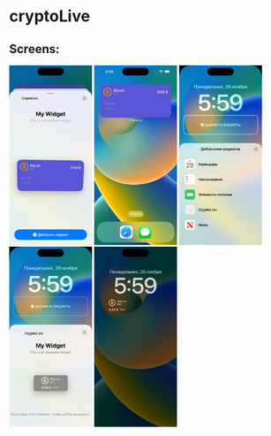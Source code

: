 # cryptoLive


## Screens:


<img src="https://github.com/MikkiWhiteDove/cryptoLive/blob/main/screens/WidgetMediun.png" width="150" hedth="300">
<img src="https://github.com/MikkiWhiteDove/cryptoLive/blob/main/screens/MediumView.png" width="150" hedth="300">
<img src="https://github.com/MikkiWhiteDove/cryptoLive/blob/main/screens/LockScreenWidget.png" width="150" hedth="300">
<img src="https://github.com/MikkiWhiteDove/cryptoLive/blob/main/screens/LockScreenWidgetView.png" width="150" hedth="300">
<img src="https://github.com/MikkiWhiteDove/cryptoLive/blob/main/screens/LockScreen.png" width="150" hedth="300">

